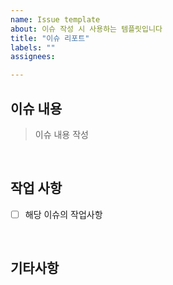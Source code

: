 ```yaml
---
name: Issue template
about: 이슈 작성 시 사용하는 템플릿입니다
title: "이슈 리포트"
labels: ""
assignees:

---
```


##  이슈 내용

> 이슈 내용 작성

<br>

##  작업 사항

- [ ] 해당 이슈의 작업사항

<br>

## 기타사항

<br>
